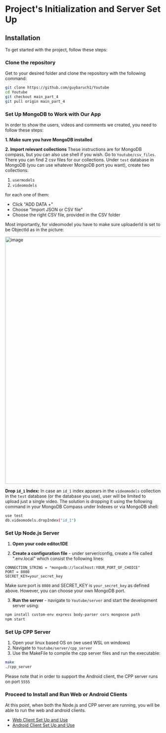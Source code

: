 # Project's Initialization and Server Set Up

## Installation

To get started with the project, follow these steps:

### Clone the repository

Get to your desired folder and clone the repository with the following command:

```bash
git clone https://github.com/guybaruch1/Youtube
cd Youtube
git checkout main_part_4
git pull origin main_part_4
```

### Set Up MongoDB to Work with Our App

In order to show the users, videos and comments we created, you need to follow these steps:

**1. Make sure you have MongoDB installed**

**2. Import relevant collections**
These instructions are for MongoDB compass, but you can also use shell if you wish.
Go to ```Youtube/csv_files```. There you can find 2 csv files for our collections.
Under ```test``` database in MongoDB (you can use whatever MongoDB port you want), create two collections:
1. ```usermodels```
2. ```videomodels```

for each one of them:
- Click "ADD DATA +"
- Choose "Import JSON or CSV file"
- Choose the right CSV file, provided in the CSV folder

Most importantly, for videomodel you have to make sure uploaderId is set to be ObjectId as in the picture:

<img src="https://github.com/user-attachments/assets/4b05d7ee-4512-4e00-b21a-20bb3c5ffe45" alt="image" width="800">

**Drop `id_1` Index:**
In case an `id_1` index appears in the `videomodels` collection in the `test` database (or the database you use), user will be limited to upload just a single video.
The solution is dropping it using the following command in your MongoDB Compass under Indexes or via MongoDB shell:

```bash
use test
db.videomodels.dropIndex("id_1")
```

### Set Up Node.js Server

1. **Open your code editor/IDE**


2. **Create a configuration file** - under server/config, create a file called ".env.local" which consist the following lines:

```
CONNECTION_STRING = "mongodb://localhost:YOUR_PORT_OF_CHOICE"
PORT = 8080
SECRET_KEY=your_secret_key
```

Make sure port is ```8080``` and SECRET_KEY is ```your_secret_key``` as defined above. 
However, you can choose your own MongoDB port.

3. **Run the server** - navigate to ```Youtube/server``` and start the development server using:

```bash
npm install custom-env express body-parser cors mongoose path
npm start
```
### Set Up CPP Server

1. Open your linux based OS on (we used WSL on windows)
2. Navigate to ```Youtube/server/cpp_server```
3. Use the MakeFile to compile the cpp server files and run the executable:
```bash 
make
./cpp_server
```

Please note that in order to support the Android client, the CPP server runs on port ```5555```

### Proceed to Install and Run Web or Android Clients

At this point, when both the Node.js and CPP server are running, 
you will be able to run the web and android clients.

- [Web Client Set Up and Use](03_web_client_set_up_and_use.md)
- [Android Client Set Up and Use](04_android_client_set_up_and_use.md)



